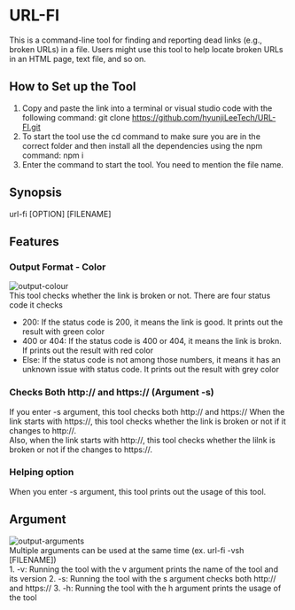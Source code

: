 # URL-FI

This is a command-line tool for finding and reporting dead links (e.g., broken URLs) in a file. Users might use this tool to help locate broken URLs in an HTML page, text file, and so on.

## How to Set up the Tool
1. Copy and paste the link into a terminal or visual studio code with the following command: git clone https://github.com/hyunjiLeeTech/URL-FI.git
2. To start the tool use the cd command to make sure you are in the correct folder and then install all the dependencies using the npm command: npm i 
3. Enter the command to start the tool. You need to mention the file name.

## Synopsis
url-fi [OPTION] [FILENAME]

## Features
### Output Format - Color
![output-colour](https://lh3.googleusercontent.com/TiBG8E-xrvK4UJYIPNoKwKuyzWbQbtnUvLC_cpaxeiyjO8037Qz0Mm0kO6K1iX49mekTtfx6tkp0ro6w2nX8H_C3hK8Njz8QIC6gC9uK8yUZQkaVQZVohdXrpCzVRbh82HKe5IiQOA)
<br/>This tool checks whether the link is broken or not. There are four status code it checks
- 200: If the status code is 200, it means the link is good. It prints out the result with green color
- 400 or 404: If the status code is 400 or 404, it means the link is brokn. If prints out the result with red color
- Else: If the status code is not among those numbers, it means it has an unknown issue with status code. It prints out the result with grey color

### Checks Both http:// and https:// (Argument -s)
If you enter -s argument, this tool checks both http:// and https://
When the link starts with https://, this tool checks whether the link is broken or not if it changes to http://.
<br/>Also, when the link starts with http://, this tool checks whether the lilnk is broken or not if the changes to https://.

### Helping option
When you enter -s argument, this tool prints out the usage of this tool.

## Argument
![output-arguments](https://lh3.googleusercontent.com/CqJJXYthdvGPTtH3aIgA3NHz6a0IU5OwrbrB8GKnzsA3mHRmXCAKXSoC0B8A32iGy5s1zC9BvsZbhoT4X1mcWlb_qYF8wWW8eMpuisw33vrkQuqyC6XSNxhdy6cp_KeNagykzfQuMQ)
<br/> Multiple arguments can be used at the same time (ex. url-fi -vsh [FILENAME])
<br/>1. -v: Running the tool with the v argument prints the name of the tool and its version
2. -s: Running the tool with the s argument checks both http:// and https://
3. -h: Running the tool with the h argument prints the usage of the tool